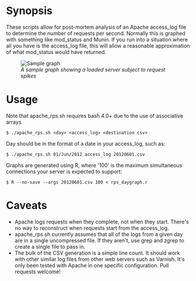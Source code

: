Synopsis
========

These scripts allow for post-mortem analysis of an Apache access\_log file to
determine the number of requests per second. Normally this is graphed with
something like mod\_status and Munin. If you run into a situation where all you
have is the access\_log file, this will allow a reasonable approximation of what
mod\_status would have returned.

<figure>
  <img alt="Sample graph" src="http://deviantintegral.github.com/apache_rps/images/rps-graph-sample.png" />
  <figcaption class="center"><em>A sample graph showing a loaded server subject to request spikes</em></figcaption>
</figure>

Usage
=====

Note that apache\_rps.sh requires bash 4.0+ due to the use of associative
arrays.

    $ ./apache_rps.sh <day> <access_log> <destination csv>

Day should be in the format of a date in your access\_log, such as:

    $ ./apache_rps.sh 01/Jun/2012 access_log 20120601.csv

Graphs are generated using R, where '100' is the maximum simultaneous
connections your server is expected to support:

    $ R --no-save --args 20120601.csv 100 < rps_daygraph.r

Caveats
=======
 * Apache logs requests when they complete, not when they start. There's no way
   to reconstruct when requests start from the access\_log.
 * apache\_rps.sh currently assumes that all of the logs from a given day are
   in a single uncompressed file. If they aren't, use grep and zgrep to create
   a single file to pass in.
 * The bulk of the CSV generation is a simple line count. It should work with
   other similar log files from other web servers such as Varnish. It's only
   been tested with Apache in one specific configuration. Pull requests welcome!

